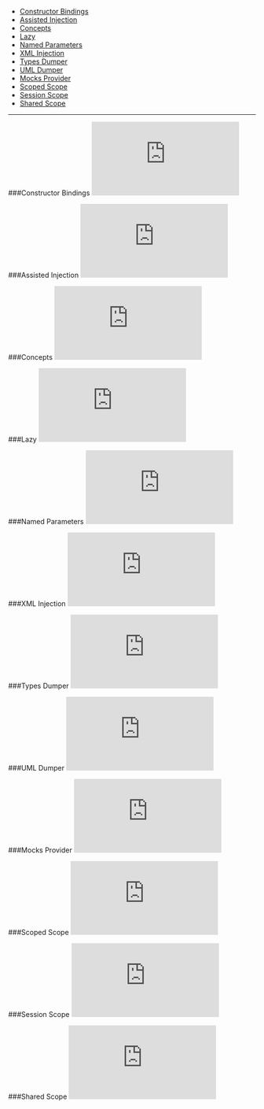 * [Constructor Bindings](#constructor-bindings)
* [Assisted Injection](#assisted-injection)
* [Concepts](#concepts)
* [Lazy](#lazy)
* [Named Parameters](#named-parameters)
* [XML Injection](#xml-injection)
* [Types Dumper](#types-dumper)
* [UML Dumper](#uml-dumper)
* [Mocks Provider](#mocks-provider)
* [Scoped Scope](#scoped-scope)
* [Session Scope](#session-scope)
* [Shared Scope](#shared-scope)

---

###Constructor Bindings
![CPP](https://raw.githubusercontent.com/boost-experimental/di/cpp14/extension/bindings/constructor_bindings.cpp)

###Assisted Injection
![CPP](https://raw.githubusercontent.com/boost-experimental/di/cpp14/extension/injections/assisted_injection.cpp)

###Concepts
![CPP](https://raw.githubusercontent.com/boost-experimental/di/cpp14/extension/injections/concepts.cpp)

###Lazy
![CPP](https://raw.githubusercontent.com/boost-experimental/di/cpp14/extension/injections/lazy.cpp)

###Named Parameters
![CPP](https://raw.githubusercontent.com/boost-experimental/di/cpp14/extension/injections/named_parameters.cpp)

###XML Injection
![CPP](https://raw.githubusercontent.com/boost-experimental/di/cpp14/extension/injections/xml_injection.cpp)

###Types Dumper
![CPP](https://raw.githubusercontent.com/boost-experimental/di/cpp14/extension/policies/types_dumper.cpp)

###UML Dumper
![CPP](https://raw.githubusercontent.com/boost-experimental/di/cpp14/extension/policies/uml_dumper.cpp)

###Mocks Provider
![CPP](https://raw.githubusercontent.com/boost-experimental/di/cpp14/extension/providers/mocks_provider.cpp)

###Scoped Scope
![CPP](https://raw.githubusercontent.com/boost-experimental/di/cpp14/extension/scopes/scoped_scope.cpp)

###Session Scope
![CPP](https://raw.githubusercontent.com/boost-experimental/di/cpp14/extension/scopes/session_scope.cpp)

###Shared Scope
![CPP](https://raw.githubusercontent.com/boost-experimental/di/cpp14/extension/scopes/shared_scope.cpp)
